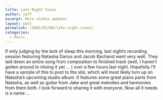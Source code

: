 ```yaml
---
title: Late Night Tunes
author: jeff
excerpt: More studio updates
layout: post
permalink: /2005/02/09/late-night-tunes/
categories:
  - Music
---
```


If only judging by the lack of sleep this morning, last night’s recording session featuring Natasha Darius and Jacob Bachand went very well. They laid down an entire song from composition to finished track (well, I haven’t gotten around to mixing it yet … ) over a few hours last night. Hopefully I’ll have a sample of this to post to the site, which will most likely turn up on Natasha’s upcoming studio album. It features some great piano parts from Natasha, as well as guitar from Jake and great melodies and harmonies from them both. I look forward to sharing it with everyone. Now all it needs is a name …
